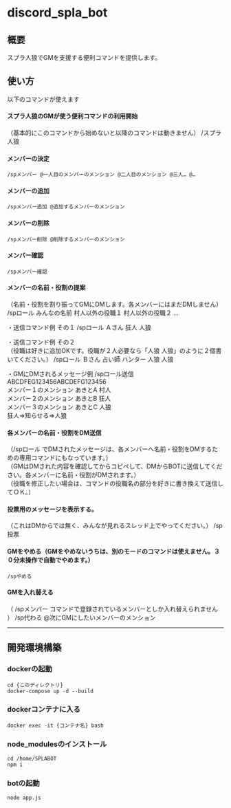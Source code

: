 # discord_spla_bot

## 概要
スプラ人狼でGMを支援する便利コマンドを提供します。

## 使い方

以下のコマンドが使えます 

#### スプラ人狼のGMが使う便利コマンドの利用開始  
（基本的にこのコマンドから始めないと以降のコマンドは動きません）
    /スプラ人狼

#### メンバーの決定
    /spメンバー @一人目のメンバーのメンション @二人目のメンション @三人… @…

#### メンバーの追加
    /spメンバー追加 @追加するメンバーのメンション

#### メンバーの削除
    /spメンバー削除 @削除するメンバーのメンション

#### メンバー確認
    /spメンバー確認


#### メンバーの名前・役割の提案  
（名前・役割を割り振ってGMにDMします。各メンバーにはまだDMしません）
    /spロール みんなの名前 村人以外の役職１ 村人以外の役職２ ...

・送信コマンド例 その１
    /spロール Ａさん 狂人 人狼 

・送信コマンド例 その２  
（役職は好きに追加OKです。役職が２人必要なら「人狼 人狼」のように２個書いてください。）
    /spロール Ｂさん 占い師 ハンター 人狼 人狼

・GMにDMされるメッセージ例
    /spロール送信  
    ABCDFEG123456ABCDEFG123456  
    メンバー１のメンション あきとA 村人  
    メンバー２のメンション あきとB 狂人  
    メンバー３のメンション あきとC 人狼  
    狂人=>知らせる=>人狼

#### 各メンバーの名前・役割をDM送信  
（/spロール でDMされたメッセージは、各メンバーへ名前・役割をDMするための専用コマンドにもなっています。）  
（GMはDMされた内容を確認してからコピペして、DMからBOTに送信してください。各メンバーに名前・役割がDMされます。）  
（役職を修正したい場合は、コマンドの役職名の部分を好きに書き換えて送信してＯＫ。）

#### 投票用のメッセージを表示する。  
（これはDMからでは無く、みんなが見れるスレッド上でやってください。）
    /sp投票

#### GMをやめる（GMをやめないうちは、別のモードのコマンドは使えません。３０分未操作で自動でやめます。）
    /spやめる

#### GMを入れ替える  
（ /spメンバー コマンドで登録されているメンバーとしか入れ替えられません ）
    /sp代わる @次にGMにしたいメンバーのメンション

---

## 開発環境構築

### dockerの起動
    cd {このディレクトリ}
    docker-compose up -d --build

### dockerコンテナに入る
    docker exec -it {コンテナ名} bash

### node_modulesのインストール
    cd /home/SPLABOT
    npm i

### botの起動
    node app.js

